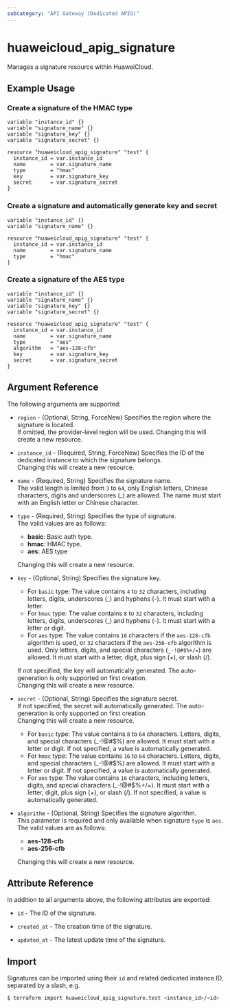 ```yaml
---
subcategory: "API Gateway (Dedicated APIG)"
---
```


# huaweicloud_apig_signature

Manages a signature resource within HuaweiCloud.

## Example Usage

### Create a signature of the HMAC type

```hcl
variable "instance_id" {}
variable "signature_name" {}
variable "signature_key" {}
variable "signature_secret" {}

resource "huaweicloud_apig_signature" "test" {
  instance_id = var.instance_id
  name        = var.signature_name
  type        = "hmac"
  key         = var.signature_key
  secret      = var.signature_secret
}
```

### Create a signature and automatically generate key and secret

```hcl
variable "instance_id" {}
variable "signature_name" {}

resource "huaweicloud_apig_signature" "test" {
  instance_id = var.instance_id
  name        = var.signature_name
  type        = "hmac"
}
```

### Create a signature of the AES type

```hcl
variable "instance_id" {}
variable "signature_name" {}
variable "signature_key" {}
variable "signature_secret" {}

resource "huaweicloud_apig_signature" "test" {
  instance_id = var.instance_id
  name        = var.signature_name
  type        = "aes"
  algorithm   = "aes-128-cfb"
  key         = var.signature_key
  secret      = var.signature_secret
}
```

## Argument Reference

The following arguments are supported:

* `region` - (Optional, String, ForceNew) Specifies the region where the signature is located.  
  If omitted, the provider-level region will be used. Changing this will create a new resource.

* `instance_id` - (Required, String, ForceNew) Specifies the ID of the dedicated instance to which the signature
  belongs.  
  Changing this will create a new resource.

* `name` - (Required, String) Specifies the signature name.  
  The valid length is limited from `3` to `64`, only English letters, Chinese characters, digits and underscores (_) are
  allowed. The name must start with an English letter or Chinese character.

* `type` - (Required, String) Specifies the type of signature.  
  The valid values are as follows:
  + **basic**: Basic auth type.
  + **hmac**: HMAC type.
  + **aes**: AES type

  Changing this will create a new resource.

* `key` - (Optional, String) Specifies the signature key.  
  + For `basic` type: The value contains `4` to `32` characters, including letters, digits, underscores (_) and
    hyphens (-). It must start with a letter.
  + For `hmac` type: The value contains `8` to `32` characters, including letters, digits, underscores (_) and
    hyphens (-). It must start with a letter or digit.
  + For `aes` type: The value contains `16` characters if the `aes-128-cfb` algorithm is used, or `32` characters if the
    `aes-256-cfb` algorithm is used. Only letters, digits, and special characters (`_-!@#$%+/=`) are allowed.
    It must start with a letter, digit, plus sign (+), or slash (/).

  If not specified, the key will automatically generated. The auto-generation is only supported on first creation.  
  Changing this will create a new resource.

* `secret` - (Optional, String) Specifies the signature secret.  
  If not specified, the secret will automatically generated. The auto-generation is only supported on first creation.  
  Changing this will create a new resource.
  + For `basic` type: The value contains `8` to `64` characters. Letters, digits, and special characters (_-!@#$%) are
   allowed. It must start with a letter or digit. If not specified, a value is automatically generated.
  + For `hmac` type: The value contains `16` to `64` characters. Letters, digits, and special characters (_-!@#$%) are
   allowed. It must start with a letter or digit. If not specified, a value is automatically generated.
  + For `aes` type: The value contains `16` characters, including letters, digits, and special
   characters (_-!@#$%+/=). It must start with a letter, digit, plus sign (+), or slash (/). If not specified, a
   value is automatically generated.

* `algorithm` - (Optional, String) Specifies the signature algorithm.  
  This parameter is required and only available when signature `type` is `aes`.  
  The valid values are as follows:
  + **aes-128-cfb**
  + **aes-256-cfb**

  Changing this will create a new resource.

## Attribute Reference

In addition to all arguments above, the following attributes are exported:

* `id` - The ID of the signature.

* `created_at` - The creation time of the signature.

* `updated_at` - The latest update time of the signature.

## Import

Signatures can be imported using their `id` and related dedicated instance ID, separated by a slash, e.g.

```bash
$ terraform import huaweicloud_apig_signature.test <instance_id>/<id>
```
